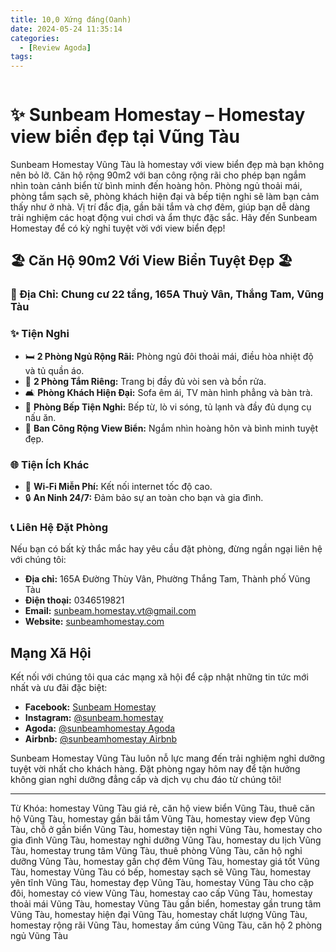 ```yaml
---
title: 10,0 Xứng đáng(Oanh)
date: 2024-05-24 11:35:14
categories:
  - [Review Agoda]
tags:
---
```


<img src='https://scontent.fsgn5-5.fna.fbcdn.net/v/t39.30808-6/442477148_122108298248315348_7708662716907095136_n.jpg?_nc_cat=108&ccb=1-7&_nc_sid=5f2048&_nc_ohc=M6JwERE3hZgQ7kNvgHNs1go&_nc_ht=scontent.fsgn5-5.fna&oh=00_AYAXhwb-7F1xzoUfnvsw9cRiwLVCcY2Z7jMFRNUUYOWplg&oe=66578965' alt='' />

# ✨ Sunbeam Homestay – Homestay view biển đẹp tại Vũng Tàu

Sunbeam Homestay Vũng Tàu là homestay với view biển đẹp mà bạn không nên bỏ lỡ. Căn hộ rộng 90m2 với ban công rộng rãi cho phép bạn ngắm nhìn toàn cảnh biển từ bình minh đến hoàng hôn. Phòng ngủ thoải mái, phòng tắm sạch sẽ, phòng khách hiện đại và bếp tiện nghi sẽ làm bạn cảm thấy như ở nhà. Vị trí đắc địa, gần bãi tắm và chợ đêm, giúp bạn dễ dàng trải nghiệm các hoạt động vui chơi và ẩm thực đặc sắc. Hãy đến Sunbeam Homestay để có kỳ nghỉ tuyệt vời với view biển đẹp!

## 🏖 Căn Hộ 90m2 Với View Biển Tuyệt Đẹp 🏖

### 📌 Địa Chỉ: Chung cư 22 tầng, 165A Thuỳ Vân, Thắng Tam, Vũng Tàu

### ✨ Tiện Nghi

- 🛏 **2 Phòng Ngủ Rộng Rãi:** Phòng ngủ đôi thoải mái, điều hòa nhiệt độ và tủ quần áo.
- 🚿 **2 Phòng Tắm Riêng:** Trang bị đầy đủ vòi sen và bồn rửa.
- 🛋 **Phòng Khách Hiện Đại:** Sofa êm ái, TV màn hình phẳng và bàn trà.
- 🍳 **Phòng Bếp Tiện Nghi:** Bếp từ, lò vi sóng, tủ lạnh và đầy đủ dụng cụ nấu ăn.
- 🌅 **Ban Công Rộng View Biển:** Ngắm nhìn hoàng hôn và bình minh tuyệt đẹp.

### 🌐 Tiện Ích Khác

- 📶 **Wi-Fi Miễn Phí:** Kết nối internet tốc độ cao.
- 🔒 **An Ninh 24/7:** Đảm bảo sự an toàn cho bạn và gia đình.

### 📞 Liên Hệ Đặt Phòng

Nếu bạn có bất kỳ thắc mắc hay yêu cầu đặt phòng, đừng ngần ngại liên hệ với chúng tôi:

- **Địa chỉ:** 165A Đường Thùy Vân, Phường Thắng Tam, Thành phố Vũng Tàu
- **Điện thoại:** 0346519821
- **Email:** sunbeam.homestay.vt@gmail.com
- **Website:** [sunbeamhomestay.com](http://sunbeamhomestay.com)

## Mạng Xã Hội

Kết nối với chúng tôi qua các mạng xã hội để cập nhật những tin tức mới nhất và ưu đãi đặc biệt:

- **Facebook:** [Sunbeam Homestay](http://www.facebook.com/sunbeamhomestay)
- **Instagram:** [@sunbeam.homestay](https://www.instagram.com/sunbeam.homestay)
- **Agoda:** [@sunbeamhomestay Agoda](https://www.agoda.com/vi-vn/seaview-50m-from-beach-2-bedrooms-bluesea/hotel/vung-tau-vn.html?ds=kJ0zn2gFOIAcm%2FzB)
- **Airbnb:** [@sunbeamhomestay Airbnb](https://airbnb.com/h/sunbeam-homestay)

Sunbeam Homestay Vũng Tàu luôn nỗ lực mang đến trải nghiệm nghỉ dưỡng tuyệt vời nhất cho khách hàng. Đặt phòng ngay hôm nay để tận hưởng không gian nghỉ dưỡng đẳng cấp và dịch vụ chu đáo từ chúng tôi!

---

Từ Khóa: homestay Vũng Tàu giá rẻ, căn hộ view biển Vũng Tàu, thuê căn hộ Vũng Tàu, homestay gần bãi tắm Vũng Tàu, homestay view đẹp Vũng Tàu, chỗ ở gần biển Vũng Tàu, homestay tiện nghi Vũng Tàu, homestay cho gia đình Vũng Tàu, homestay nghỉ dưỡng Vũng Tàu, homestay du lịch Vũng Tàu, homestay trung tâm Vũng Tàu, thuê phòng Vũng Tàu, căn hộ nghỉ dưỡng Vũng Tàu, homestay gần chợ đêm Vũng Tàu, homestay giá tốt Vũng Tàu, homestay Vũng Tàu có bếp, homestay sạch sẽ Vũng Tàu, homestay yên tĩnh Vũng Tàu, homestay đẹp Vũng Tàu, homestay Vũng Tàu cho cặp đôi, homestay có view Vũng Tàu, homestay cao cấp Vũng Tàu, homestay thoải mái Vũng Tàu, homestay Vũng Tàu gần biển, homestay gần trung tâm Vũng Tàu, homestay hiện đại Vũng Tàu, homestay chất lượng Vũng Tàu, homestay rộng rãi Vũng Tàu, homestay ấm cúng Vũng Tàu, căn hộ 2 phòng ngủ Vũng Tàu
